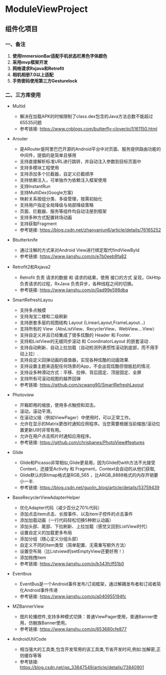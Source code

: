 # ModuleViewProject

## 组件化项目
### 一、备注
1. **使用ImmersionBar适配手机状态栏黑色字体颜色**
2. **采用mvp框架开发**
3. **网络请求Rxjava和Retrofit**
4. **相机相册7.0以上适配**
5. **手势密码使用第三方Gesturelock**

### 二、三方库使用

* Multid
    * 解决在加载APK的时候限制了class.dex包含的Java方法总数不能超过65535问题
    * 参考链接: https://www.cnblogs.com/butterfly-clover/p/5161150.html


* Arouter
    * 是ARouter是阿里巴巴开源的Android平台中对页面、服务提供路由功能的中间件，提倡的是简单且够用
    * 支持直接解析标准URL进行跳转，并自动注入参数到目标页面中
    * 支持多模块工程使用
    * 支持添加多个拦截器，自定义拦截顺序
    * 支持依赖注入，可单独作为依赖注入框架使用
    * 支持InstantRun
    * 支持MultiDex(Google方案)
    * 映射关系按组分类、多级管理，按需初始化
    * 支持用户指定全局降级与局部降级策略
    * 页面、拦截器、服务等组件均自动注册到框架
    * 支持多种方式配置转场动画
    * 支持获取Fragment
    * 参考链接: https://blog.csdn.net/zhaoyanjun6/article/details/76165252


* Bbutterknife
    * 通过注解的方式来对Android View进行绑定取代findViewById
    * 参考链接: https://www.jianshu.com/p/e7b0eeb9fa82


* Retrofit2和Rxjava2
    * Retrofit 负责 请求的数据 和 请求的结果，使用 接口的方式 呈现，OkHttp 负责请求的过程，RxJava 负责异步，各种线程之间的切换。
    * 参考链接: https://www.jianshu.com/p/0ad99e598dba


* SmartRefreshLayou
    * 支持多点触摸
    * 支持淘宝二楼和二级刷新
    * 支持嵌套多层的视图结构 Layout (LinearLayout,FrameLayout...)
    * 支持所有的 View（AbsListView、RecyclerView、WebView....View）
    * 支持自定义并且已经集成了很多炫酷的 Header 和 Footer.
    * 支持和ListView的无缝同步滚动 和 CoordinatorLayout 的嵌套滚动 .
    * 支持自动刷新、自动上拉加载（自动检测列表惯性滚动到底部，而不用手动上拉）.
    * 支持自定义回弹动画的插值器，实现各种炫酷的动画效果.
    * 支持设置主题来适配任何场景的App，不会出现炫酷但很尴尬的情况.
    * 支持设多种滑动方式：平移、拉伸、背后固定、顶层固定、全屏
    * 支持所有可滚动视图的越界回弹
    * 参考链接: https://github.com/scwang90/SmartRefreshLayout

* Photoview
    * 开箱即用的缩放，使用多点触控和双击。
    * 滚动，滚动平滑。
    * 在滚动父级（例如ViewPager）中使用时，可以正常工作。
    * 允许在显示的Matrix更改时通知应用程序。当您需要根据当前缩放/滚动位置更新UI时非常有用。
    * 允许在用户点击照片时通知应用程序。
    * 参考链接: https://github.com/chrisbanes/PhotoView#features


* Glide
    * Glide和Picasso非常相似,Glide更易用，因为Glide的with方法不光接受Context，还接受Activity 和 Fragment，Context会自动的从他们获取,
    * Glide默认的Bitmap格式是RGB_565 ，比ARGB_8888格式的内存开销要小一半.
    * 参考链接: https://blog.csdn.net/guolin_blog/article/details/53759439


* BaseRecyclerViewAdapterHelper
    * 优化Adapter代码（减少百分之70%代码）
    * 添加点击item点击、长按事件、以及item子控件的点击事件
    * 添加加载动画（一行代码轻松切换5种默认动画）
    * 添加头部、尾部、下拉刷新、上拉加载（感觉又回到ListView时代）
    * 设置自定义的加载更多布局
    * 添加分组（随心定义分组头部）
    * 自定义不同的item类型（简单配置、无需重写额外方法）
    * 设置空布局（比Listview的setEmptyView还要好用！）
    * 添加拖拽item
    * 参考链接: https://www.jianshu.com/p/b343fcff51b0


* Eventbus
    * EventBus是一个Android事件发布/订阅框架，通过解耦发布者和订阅者简化Android事件传递
    * 参考链接: https://www.jianshu.com/p/a040955194fc


* MZBannerView
    * 图片轮播控件,支持多种模式切换：普通ViewPager使用，普通Banner使用，仿魅族Banner使用。
    * 参考链接: https://www.jianshu.com/p/653680cfe877


* AndroidUtilCode
    * 相当强大的工具类,包含开发常用的该工具类,节省开发时间,例如:加解密,正则缓存等等
    * 参考链接: https://blog.csdn.net/qq_33847549/article/details/73840901